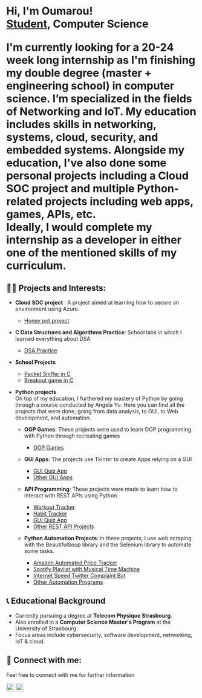 <h1>Hi, I'm Oumarou! <br/><a href="https://github.com/Songhai9">Student</a>, Computer Science

<p>I'm currently looking for a <b>20-24 week long internship</b> as I'm finishing my <b>double degree</b> (master + engineering school) in <b>computer science</b>. I’m specialized in the fields of Networking and IoT. My education includes skills in networking, systems, cloud, security, and embedded systems. Alongside my education, I've also done some personal projects including a Cloud SOC project and multiple Python-related projects including web apps, games, APIs, etc.<br/>Ideally, I would complete my internship as a developer in either one of the mentioned skills of my curriculum.</p>

<h2>👨‍💻 Projects and Interests:</h2>

- <b>Cloud SOC project</b> :
  A project aimed at learning how to secure an environment using Azure.
  - <a href="https://github.com/Songhai9/Cloud-SOC">Honey pot project</a>

- <b>C Data Structures and Algorithms Practice</b>: School labs in which I learned everything about DSA
  - <a href="https://github.com/Songhai9/DSA-practice">DSA Practice</a>

- <b>School Projects</b>
  - <a href="https://github.com/Songhai9/Packet-sniffer">Packet Sniffer in C</a>
  - <a href="https://github.com/Songhai9/Breakout-remake-cpp">Breakout game in C</a>


- <b>Python projects</b> <br/>
  On top of my education, I furthered my mastery of Python by going through a course conducted by Angela Yu. Here you can find all the projects that were done, going from data analysis, to GUI, to Web development, and automation.<br/>

  - <b>OOP Games</b>: These projects were used to learn OOP programming with Python through recreating games
    - <a href="https://github.com/Songhai9/OOP-Games.git">OOP Games</a>

  - <b>GUI Apps</b>: The projects use Tkinter to create Apps relying on a GUI
    - <a href="https://github.com/Songhai9/GUI-Apps">GUI Quiz App</a>
    - <a href="https://github.com/Songhai9/GUI-Apps">Other GUI Apps</a>

  - <b>API Programming</b>: These projects were made to learn how to interact with REST APIs using Python.
    - <a href="https://github.com/Songhai9/Workout-Tracker">Workout Tracker</a>
    - <a href="https://github.com/Songhai9/Habits-Tracker">Habit Tracker</a>
    - <a href="https://github.com/Songhai9/GUI-Quiz-App">GUI Quiz App</a>
    - <a href="https://github.com/Songhai9/API-Programming/tree/main">Other REST API Projects</a>

  - <b>Python Automation Projects</b>: In these projects, I use web scraping with the BeautifulSoup library and the Selenium library to automate some tasks.
    - <a href="https://github.com/Songhai9/Amazon-Automated-Price-Tracker">Amazon Automated Price Tracker</a>
    - <a href="https://github.com/Songhai9/Spotify-Playlist-with-Musical-Time-Machine">Spotify Playlist with Musical Time Machine</a>
    - <a href="https://github.com/Songhai9/Internet-Speed-Twitter-Complaint-Bot">Internet Speed Twitter Complaint Bot</a>
    - <a href="https://github.com/Songhai9/Python-Automation-App-Projects/tree/main">Other Automation Programs</a>

<h2>📞 Educational Background</h2>

- Currently pursuing a degree at <b>Telecom Physique Strasbourg</b>.
- Also enrolled in a <b>Computer Science Master's Program</b> at the University of Strasbourg.
- Focus areas include cybersecurity, software development, networking, IoT & cloud.

<h2>🧣 Connect with me:</h2>
<p>Feel free to connect with me for further information</p>

<a href="https://www.linkedin.com/in/oumarou-maiga-b79938280/">
  <img align="left" alt="Oumarou | LinkedIn" width="22px" src="https://cdn.jsdelivr.net/npm/simple-icons@v3/icons/linkedin.svg" />
</a>

<a href="mailto:oumar.s.m@outlook.fr">
  <img align="left" alt="Oumarou | Email" width="22px" src="https://cdn.jsdelivr.net/npm/simple-icons@v3/icons/gmail.svg" />
</a>
